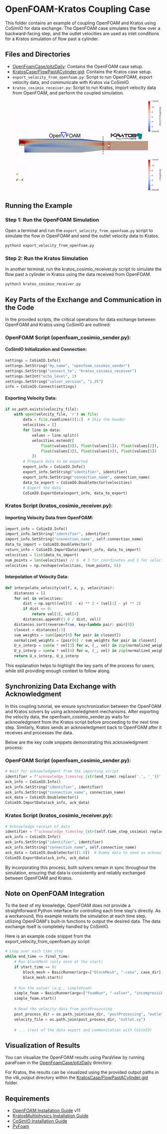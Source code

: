 # OpenFOAM-Kratos Coupling Case

This folder contains an example of coupling OpenFOAM and Kratos using CoSimIO for data exchange. The OpenFOAM case simulates the flow over a backward-facing step, and the outlet velocities are used as inlet conditions for a Kratos simulation of flow past a cylinder.

## Files and Directories

- [OpenFoamCase/pitzDaily](../OpenFoamCase/pitzDaily): Contains the OpenFOAM case setup.
- [KratosCase/FlowPastACylinder.gid](../KratosCase/FlowPastACylinder.gid): Contains the Kratos case setup.
- `export_velocity_from_openfoam.py`: Script to run OpenFOAM, export velocity data, and communicate with Kratos via CoSimIO.
- `kratos_cosimio_receiver.py`: Script to run Kratos, import velocity data from OpenFOAM, and perform the coupled simulation.

<p align="center">
  <img src="media/openfoam_kratos.gif" alt="description of gif"/>
</p>

## Running the Example

### Step 1: Run the OpenFOAM Simulation

Open a terminal and run the `export_velocity_from_openfoam.py` script to simulate the flow in OpenFOAM and send the outlet velocity data to Kratos.

```bash
python3 export_velocity_from_openfoam.py
```

### Step 2: Run the Kratos Simulation
In another terminal, run the kratos_cosimio_receiver.py script to simulate the flow past a cylinder in Kratos using the data received from OpenFOAM.

```bash
python3 kratos_cosimio_receiver.py
```

## Key Parts of the Exchange and Communication in the Code
In the provided scripts, the critical operations for data exchange between OpenFOAM and Kratos using CoSimIO are outlined:

### OpenFOAM Script (openfoam_cosimio_sender.py):

#### CoSimIO Initialization and Connection:

```python
settings = CoSimIO.Info()
settings.SetString("my_name", "openfoam_cosimio_sender")
settings.SetString("connect_to", "kratos_cosimio_receiver")
settings.SetInt("echo_level", 1)
settings.SetString("solver_version", "1.25")
info = CoSimIO.Connect(settings)
```

#### Exporting Velocity Data:

```python
if os.path.exists(velocity_file):
    with open(velocity_file, 'r') as file:
        data = file.readlines()[1:]  # Skip the header
        velocities = []
        for line in data:
            values = line.split()
            velocities.extend([
                float(values[0]), float(values[1]), float(values[2]),  # Coordinates (x, y, z)
                float(values[3]), float(values[4]), float(values[5])   # Velocity components (Ux, Uy, Uz)
            ])
        # Prepare data to be exported
        export_info = CoSimIO.Info()
        export_info.SetString("identifier", identifier)
        export_info.SetString("connection_name", connection_name)
        data_to_export = CoSimIO.DoubleVector(velocities)
        # Export the data
        CoSimIO.ExportData(export_info, data_to_export)
```

### Kratos Script (kratos_cosimio_receiver.py):

#### Importing Velocity Data from OpenFOAM:

```python
import_info = CoSimIO.Info()
import_info.SetString("identifier", identifier)
import_info.SetString("connection_name", self.connection_name)
data_to_import = CoSimIO.DoubleVector()
return_info = CoSimIO.ImportData(import_info, data_to_import)
velocities = list(data_to_import)
num_points = len(velocities) // 6  # 3 for coordinates and 3 for velocity components
velocities = np.reshape(velocities, (num_points, 6))
```

#### Interpolation of Velocity Data:

```python
def interpolate_velocity(self, x, y, velocities):
    distances = []
    for vel in velocities:
        dist = np.sqrt((vel[0] - x) ** 2 + (vel[1] - y) ** 2)
        if dist == 0:
            return vel[3], vel[4]
        distances.append((1.0 / dist, vel))
    distances.sort(reverse=True, key=lambda pair: pair[0])
    closest = distances[:3]
    sum_weights = sum([pair[0] for pair in closest])
    normalized_weights = [pair[0] / sum_weights for pair in closest]
    U_x_interp = sum(w * vel[3] for w, (_, vel) in zip(normalized_weights, closest))
    U_y_interp = sum(w * vel[4] for w, (_, vel) in zip(normalized_weights, closest))
    return U_x_interp, U_y_interp
```

This explanation helps to highlight the key parts of the process for users, while still providing enough context to follow along.

## Synchronizing Data Exchange with Acknowledgment
In this coupling tutorial, we ensure synchronization between the OpenFOAM and Kratos solvers by using acknowledgment mechanisms. After exporting the velocity data, the openfoam_cosimio_sender.py waits for acknowledgment from the Kratos script before proceeding to the next time step. Similarly, Kratos sends an acknowledgment back to OpenFOAM after it receives and processes the data.

Below are the key code snippets demonstrating this acknowledgment process:

### OpenFOAM Script (openfoam_cosimio_sender.py):

```python
# Wait for acknowledgment from the importing script
identifier = f"acknowledge_timestep_{str(end_time).replace('.', '_')}"
ack_info = CoSimIO.Info()
ack_info.SetString("identifier", identifier)
ack_info.SetString("connection_name", connection_name)
ack_data = CoSimIO.DoubleVector()
CoSimIO.ImportData(ack_info, ack_data)
```

### Kratos Script (kratos_cosimio_receiver.py):

```python
# Acknowledge receipt of data
identifier = f"acknowledge_timestep_{str(self.time_step_cosimio).replace('.', '_')}"
ack_info = CoSimIO.Info()
ack_info.SetString("identifier", identifier)
ack_info.SetString("connection_name", self.connection_name)
ack_data = CoSimIO.DoubleVector([1.0])  # Dummy data to send as acknowledgment
CoSimIO.ExportData(ack_info, ack_data)
```

By incorporating this process, both solvers remain in sync throughout the simulation, ensuring that data is consistently and reliably exchanged between OpenFOAM and Kratos.

## Note on OpenFOAM Integration
To the best of my knowledge, OpenFOAM does not provide a straightforward Python interface for controlling each time step's  directly. As a workaround, this example restarts the simulation at each time step, utilizing OpenFOAM's built-in functions to output the desired data. The data exchange itself is completely handled by CoSimIO.

Here is an example code snippet from the export_velocity_from_openfoam.py script:

```python
# Loop over each time step
while end_time <= final_time:
    # Run blockMesh (only once at the start)
    if start_time == 0:
        block_mesh = BasicRunner(argv=["blockMesh", "-case", case_dir], silent=False)
        block_mesh.start()

    # Run the solver (e.g., simpleFoam)
    simple_foam = BasicRunner(argv=["foamRun", "-solver", "incompressibleFluid", "-case", case_dir], silent=False)
    simple_foam.start()

    # Read the velocity data from postProcessing
    post_process_dir = os.path.join(case_dir, "postProcessing", "outletVelocity", f"{end_time}")
    velocity_file = os.path.join(post_process_dir, "outlet.xy")

    # ... (rest of the data export and communication with CoSimIO)
```

## Visualization of Results
You can visualize the OpenFOAM results using ParaView by running paraFoam in the [OpenFoamCase/pitzDaily](../OpenFoamCase/pitzDaily) directory.

For Kratos, the results can be visualized using the provided output paths in the vtk_output directory within the [KratosCase/FlowPastACylinder.gid](../KratosCase/FlowPastACylinder.gid) folder.

## Requirements
- [OpenFOAM Installation Guide](https://openfoam.org/download/11-ubuntu/) v11
- [KratosMultiphysics Installation Guide](https://github.com/KratosMultiphysics/Kratos/blob/master/INSTALL.md)
- [CoSimIO Installation Guide](https://kratosmultiphysics.github.io/CoSimIO/tutorials/python/integration_co_sim_io.html)
- [PyFoam](https://pypi.org/project/PyFoam/)

